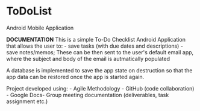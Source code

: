 # ToDoList
Android Mobile Application

**DOCUMENTATION**
This is a simple To-Do Checklist Android Application that allows the user to:
      - save tasks (with due dates and descriptions) 
      - save notes/memos; These can be then sent to the user's default email app, where the subject and body of the email is autmatically populated
      
A database is implemented to save the app state on destruction so that the app data can be restored once the app is started again.

Project developed using: 
	  - Agile Methodology
	  - GitHub (code collaboration)
	  - Google Docs- Group meeting documentation (deliverables, task assignment etc.)
